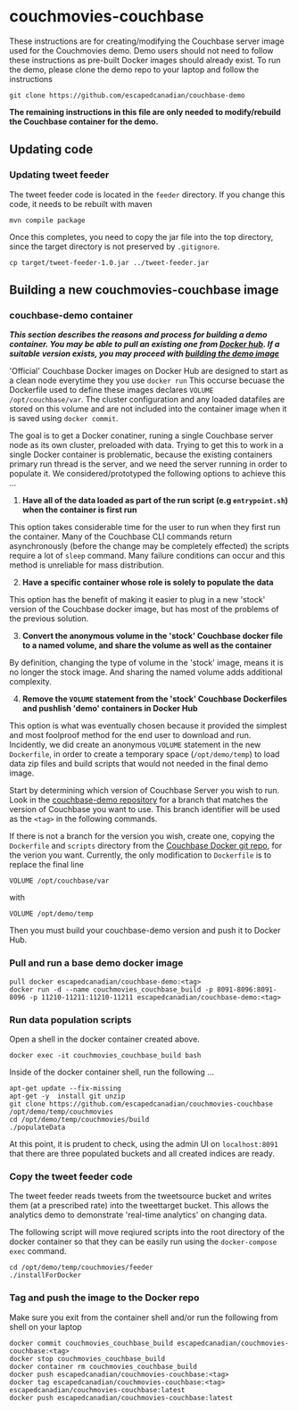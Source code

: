 # couchmovies-couchbase
These instructions are for creating/modifying the Couchbase server image used for the Couchmovies demo.
Demo users should not need to follow these instructions as pre-built Docker images should already exist.
To run the demo, please clone the demo repo to your laptop and follow the instructions

```
git clone https://github.com/escapedcanadian/couchbase-demo 
```

**The remaining instructions in this file are only needed to modify/rebuild the Couchbase container for the demo.**


## Updating code
### Updating tweet feeder
The tweet feeder code is located in the ```feeder``` directory.
If you change this code, it needs to be rebuilt with maven

``` 
mvn compile package
```
Once this completes, you need to copy the jar file into the top directory, since the target directory is not preserved by ```.gitignore```.

```
cp target/tweet-feeder-1.0.jar ../tweet-feeder.jar
```

## Building a new couchmovies-couchbase image
### couchbase-demo container
***This section describes the reasons and process for building a demo container. You may be able to pull an existing one from [Docker hub](https://hub.docker.com/repository/docker/escapedcanadian/couchbase-demo).  If a suitable version exists, you may proceed with [building the demo image](#Pull-and-run-a-base-demo-docker-image)***

'Official' Couchbase Docker images on Docker Hub are designed to start as a clean node everytime they you use ```docker run``` This occurse becuase the Dockerfile used to define these images declares ```VOLUME /opt/couchbase/var```. The cluster configuration and any loaded datafiles are stored on this volume and are not included into the container image when it is saved using ```docker commit```.

The goal is to get a Docker conatiner, runing a single Couchbase server node as its own cluster, preloaded with data. Trying to get this to work in a single Docker container is problematic, because the existing containers primary run thread is the server, and we need the server running in order to populate it. We considered/prototyped the following options to achieve this ...
 
1. **Have all of the data loaded as part of the run script (e.g ```entrypoint.sh```) when the container is first run**

  This option takes considerable time for the user to run when they first run the container. Many of the Couchbase CLI commands return asynchronously (before the change may be completely effected) the scripts require a lot of ```sleep``` command. Many failure conditions can occur and this method is unreliable for mass distribution.
  
2. **Have a specific container whose role is solely to populate the data**
 
 This option has the benefit of making it easier to plug in a new 'stock' version of the Couchbase docker image, but has most of the problems of the previous solution. 
 
3. **Convert the anonymous volume in the 'stock' Couchbase docker file to a named volume, and share the volume as well as the container**
 
 By definition, changing the type of volume in the 'stock' image, means it is no longer the stock image.  And sharing the named volume adds additional complexity.
 
4. **Remove the ```VOLUME``` statement from the 'stock' Couchbase Dockerfiles and pushlish 'demo' containers in Docker Hub**
 
 This option is what was eventually chosen because it provided the simplest and most foolproof method for the end user to download and run.  Incidently, we did create an anonymous ```VOLUME``` statement in the new ```Dockerfile```, in order to create a temporary space (```/opt/demo/temp```) to load data zip files and build scripts that would not needed in the final demo image.



Start by determining which version of Couchbase Server you wish to run. Look in the [couchbase-demo repository](https://github.com/escapedcanadian/couchbase-demo) for a branch that matches the version of Couchbase you want to use.  This branch identifier will be used as the ```<tag>``` in the following commands.

If there is not a branch for the version you wish, create one, copying the ```Dockerfile``` and ```scripts``` directory from the [Couchbase Docker git repo](https://github.com/couchbase/docker/tree/master/enterprise/couchbase-server), for the verion you want. Currently, the only modification to ```Dockerfile``` is to replace the final line

```
VOLUME /opt/couchbase/var
```
with

```
VOLUME /opt/demo/temp
```
Then you must build your couchbase-demo version and push it to Docker Hub.



### Pull and run a base demo docker image

```
pull docker escapedcanadian/couchbase-demo:<tag>
docker run -d --name couchmovies_couchbase_build -p 8091-8096:8091-8096 -p 11210-11211:11210-11211 escapedcanadian/couchbase-demo:<tag>

```
### Run data population scripts
Open a shell in the docker container created above.

```
docker exec -it couchmovies_couchbase_build bash
```
Inside of the docker container shell, run the following ...

```
apt-get update --fix-missing
apt-get -y  install git unzip
git clone https://github.com/escapedcanadian/couchmovies-couchbase /opt/demo/temp/couchmovies
cd /opt/demo/temp/couchmovies/build
./populateData
```  
At this point, it is prudent to check, using the admin UI on ```localhost:8091``` that there are three populated buckets and all created indices are ready. 

### Copy the tweet feeder code
The tweet feeder reads tweets from the tweetsource bucket and writes them (at a prescribed rate) into the tweettarget bucket.  This allows the analytics demo to demonstrate 'real-time analytics' on changing data.

The following script will move reqiured scripts into the root directory of the docker container so that they can be easily run using the ```docker-compose exec``` command.

```
cd /opt/demo/temp/couchmovies/feeder
./installForDocker
```

### Tag and push the image to the Docker repo
Make sure you exit from the container shell and/or run the following from shell on your laptop

```
docker commit couchmovies_couchbase_build escapedcanadian/couchmovies-couchbase:<tag>
docker stop couchmovies_couchbase_build
docker container rm couchmovies_couchbase_build
docker push escapedcanadian/couchmovies-couchbase:<tag>
docker tag escapedcanadian/couchmovies-couchbase:<tag> escapedcanadian/couchmovies-couchbase:latest
docker push escapedcanadian/couchmovies-couchbase:latest
```
